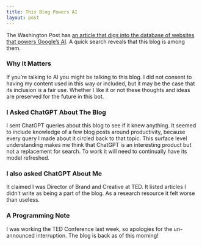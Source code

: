 ```yaml
---
title: This Blog Powers AI
layout: post
---
```

The Washington Post has [an article that digs into the database of websites that powers Google’s AI](https://wapo.st/40yawkm). A quick search reveals that this blog is among them.

### Why It Matters
If you’re talking to AI you might be talking to this blog. I did not consent to having my content used in this way or included, but it may be the case that its inclusion is a fair use. Whether I like it or not these thoughts and ideas are preserved for the future in this bot.

### I Asked ChatGPT About The Blog
I sent ChatGPT queries about this blog to see if it knew anything. It seemed to include knowledge of a few blog posts around productivity, because every query I made about it circled back to that topic. This surface level understanding makes me think that ChatGPT is an interesting product but not a replacement for search. To work it will need to continually have its model refreshed.

### I also asked ChatGPT About Me
It claimed I was Director of Brand and Creative at TED. It listed articles I didn’t write as being a part of the blog. As a research resource it felt worse than useless.

### A Programming Note
I was working the TED Conference last week, so apologies for the un-announced interruption. The blog is back as of this morning!

